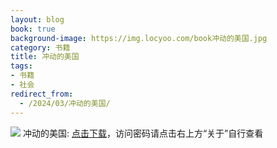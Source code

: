 ```yaml
---
layout: blog
book: true
background-image: https://img.locyoo.com/book冲动的美国.jpg
category: 书籍
title: 冲动的美国
tags:
- 书籍
- 社会
redirect_from:
  - /2024/03/冲动的美国/
---
```

![](https://img.locyoo.com/book冲动的美国.jpg)
冲动的美国: <a name = "ref1" href="https://url18.ctfile.com/f/50983618-1049275213-a7f03c?p=3619">点击下载</a>，访问密码请点击右上方“关于”自行查看